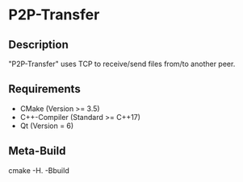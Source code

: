 # P2P-Transfer

## Description
"P2P-Transfer" uses TCP to receive/send files from/to another peer.

## Requirements
- CMake (Version >= 3.5)
- C++-Compiler (Standard >= C++17)
- Qt (Version = 6)

## Meta-Build
cmake -H. -Bbuild
